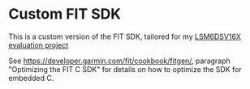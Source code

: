 # Custom FIT SDK

This is a custom version of the FIT SDK, tailored for my [LSM6DSV16X evaluation project](https://github.com/nicogou/xiao-ble-lsm6dsv16x)

See https://developer.garmin.com/fit/cookbook/fitgen/, paragraph "Optimizing the FIT C SDK" for details on how to optimize the SDK for embedded C.

